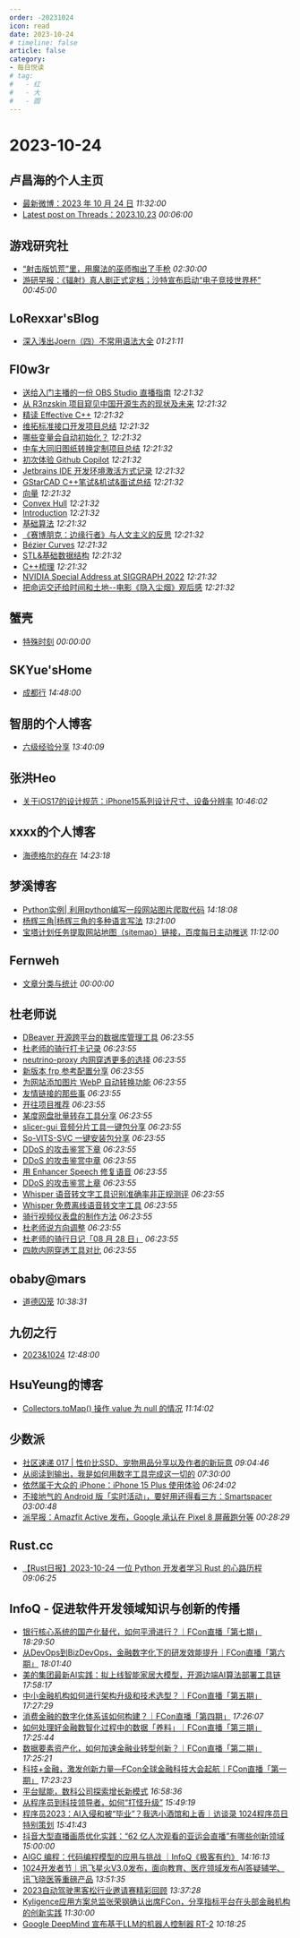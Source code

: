 ```yaml
---
order: -20231024
icon: read
date: 2023-10-24
# timeline: false
article: false
category:
- 每日悦读
# tag:
#   - 红
#   - 大
#   - 圆
---
```


# 2023-10-24 
## 卢昌海的个人主页<span></span>
* [最新微博：2023 年 10 月 24 日](https://www.changhai.org/articles/miscellaneous/blog/202310.php#latest) *11:32:00* 
* [Latest post on Threads：2023.10.23](https://www.changhai.org/articles/miscellaneous/eblog/202308.php#latest) *00:06:00* 
## 游戏研究社<span></span>
* [“射击版饥荒”里，用魔法的巫师掏出了手枪](https://www.yystv.cn/p/11275) *02:30:00* 
* [游研早报：《辐射》真人剧正式定档；沙特宣布启动“电子竞技世界杯”](https://www.yystv.cn/p/11274) *00:45:00* 
## LoRexxar'sBlog<span></span>
* [深入浅出Joern（四）不常用语法大全](https://lorexxar.cn/2023/10/20/joern4/) *01:21:11* 
## Fl0w3r<span></span>
* [送给入门主播的一份 OBS Studio 直播指南](https://yousazoe.top/archives/cf9398b.html) *12:21:32* 
* [从 R3nzskin 项目窥见中国开源生态的现状及未来](https://yousazoe.top/archives/7a6d5884.html) *12:21:32* 
* [精读 Effective C++](https://yousazoe.top/archives/f1767e7a.html) *12:21:32* 
* [维拓标准接口开发项目总结](https://yousazoe.top/archives/4bc24537.html) *12:21:32* 
* [哪些变量会自动初始化？](https://yousazoe.top/archives/62e0ea85.html) *12:21:32* 
* [中车大同旧图纸转换定制项目总结](https://yousazoe.top/archives/7671ec9e.html) *12:21:32* 
* [初次体验 Github Copilot](https://yousazoe.top/archives/ff967b76.html) *12:21:32* 
* [Jetbrains IDE 开发环境激活方式记录](https://yousazoe.top/archives/a906a6fe.html) *12:21:32* 
* [GStarCAD C++笔试&机试&面试总结](https://yousazoe.top/archives/2fcb9e48.html) *12:21:32* 
* [向量](https://yousazoe.top/archives/8c47f151.html) *12:21:32* 
* [Convex Hull](https://yousazoe.top/archives/84b74385.html) *12:21:32* 
* [Introduction](https://yousazoe.top/archives/ed328fdc.html) *12:21:32* 
* [基础算法](https://yousazoe.top/archives/ce5da845.html) *12:21:32* 
* [《赛博朋克：边缘行者》与人文主义的反思](https://yousazoe.top/archives/dff9eab3.html) *12:21:32* 
* [Bézier Curves](https://yousazoe.top/archives/ca6f86db.html) *12:21:32* 
* [STL&基础数据结构](https://yousazoe.top/archives/558bb9a.html) *12:21:32* 
* [C++梳理](https://yousazoe.top/archives/74ba873d.html) *12:21:32* 
* [NVIDIA Special Address at SIGGRAPH 2022](https://yousazoe.top/archives/5bc35f45.html) *12:21:32* 
* [把命运交还给时间和土地--电影《隐入尘烟》观后感](https://yousazoe.top/archives/7d09866f.html) *12:21:32* 
## 蟹壳<span></span>
* [特殊时刻](https://shellc.cn/2023/10/24/%E7%89%B9%E6%AE%8A%E6%97%B6%E5%88%BB.html) *00:00:00* 
## SKYue'sHome<span></span>
* [成都行](https://www.skyue.com/23102422.html) *14:48:00* 
## 智朋的个人博客<span></span>
* [六级经验分享](https://coffeelize.top/posts/20231023144324.html) *13:40:09* 
## 张洪Heo<span></span>
* [关于iOS17的设计规范：iPhone15系列设计尺寸、设备分辨率](https://blog.zhheo.com/p/c85bf44b.html) *10:46:02* 
## xxxx的个人博客<span></span>
* [海德格尔的存在](https://windsong.top/%E6%B5%B7%E5%BE%B7%E6%A0%BC%E5%B0%94%E7%9A%84%E5%AD%98%E5%9C%A8/) *14:23:18* 
## 梦溪博客<span></span>
* [Python实例| 利用python编写一段网站图片爬取代码](https://www.cyrilstudio.top/archives/20/) *14:18:08* 
* [杨辉三角|杨辉三角的多种语言写法](https://www.cyrilstudio.top/archives/19/) *13:21:00* 
* [宝塔计划任务提取网站地图（sitemap）链接，百度每日主动推送](https://www.cyrilstudio.top/archives/18/) *11:12:00* 
## Fernweh<span></span>
* [文章分类与统计](https://blog.wohin.me/post-categories/) *00:00:00* 
## 杜老师说<span></span>
* [DBeaver 开源跨平台的数据库管理工具](https://dusays.com/639/) *06:23:55* 
* [杜老师的骑行打卡记录](https://dusays.com/638/) *06:23:55* 
* [neutrino-proxy 内网穿透更多的选择](https://dusays.com/637/) *06:23:55* 
* [新版本 frp 参考配置分享](https://dusays.com/636/) *06:23:55* 
* [为网站添加图片 WebP 自动转换功能](https://dusays.com/635/) *06:23:55* 
* [友情链接的那些事](https://dusays.com/634/) *06:23:55* 
* [开往项目推荐](https://dusays.com/633/) *06:23:55* 
* [某度网盘批量转存工具分享](https://dusays.com/632/) *06:23:55* 
* [slicer-gui 音频分片工具一键包分享](https://dusays.com/631/) *06:23:55* 
* [So-VITS-SVC 一键安装包分享](https://dusays.com/630/) *06:23:55* 
* [DDoS 的攻击鉴赏下章](https://dusays.com/629/) *06:23:55* 
* [DDoS 的攻击鉴赏中章](https://dusays.com/628/) *06:23:55* 
* [用 Enhancer Speech 修复语音](https://dusays.com/627/) *06:23:55* 
* [DDoS 的攻击鉴赏上章](https://dusays.com/626/) *06:23:55* 
* [Whisper 语音转文字工具识别准确率非正规测评](https://dusays.com/625/) *06:23:55* 
* [Whisper 免费离线语音转文字工具](https://dusays.com/624/) *06:23:55* 
* [骑行视频仪表盘的制作方法](https://dusays.com/623/) *06:23:55* 
* [杜老师说方向调整](https://dusays.com/622/) *06:23:55* 
* [杜老师的骑行日记「08 月 28 日」](https://dusays.com/621/) *06:23:55* 
* [四款内网穿透工具对比](https://dusays.com/620/) *06:23:55* 
## obaby@mars<span></span>
* [道德囚笼](https://h4ck.org.cn/2023/10/%e9%81%93%e5%be%b7%e5%9b%9a%e7%ac%bc/) *10:38:31* 
## 九仞之行<span></span>
* [2023&1024](https://styunlen.cn/archives/post-1645.html) *12:48:00* 
## HsuYeung的博客<span></span>
* [Collectors.toMap() 操作 value 为 null 的情况](https://www.hsuyeung.com/article/collectors-tomap-value-isnull) *11:14:02* 
## 少数派<span></span>
* [社区速递 017 | 性价比SSD、宠物用品分享以及作者的新玩意](https://sspai.com/post/83832) *09:04:46* 
* [从阅读到输出，我是如何用数字工具完成这一切的](https://sspai.com/post/83467) *07:30:00* 
* [依然属于大众的 iPhone：iPhone 15 Plus 使用体验](https://sspai.com/post/83786) *06:24:02* 
* [不接地气的 Android 版「实时活动」，要好用还得看三方：Smartspacer](https://sspai.com/post/83754) *03:00:48* 
* [派早报：Amazfit Active 发布，Google 承认在 Pixel 8 屏蔽跑分等](https://sspai.com/post/83813) *00:28:29* 
## Rust.cc<span></span>
* [【Rust日报】2023-10-24 一位 Python 开发者学习 Rust 的心路历程](https://rustcc.cn/article?id=881a6bdf-fd3f-4481-8214-91c02a6363e0) *09:06:25* 
## InfoQ - 促进软件开发领域知识与创新的传播<span></span>
* [银行核心系统的国产化替代，如何平滑进行？｜FCon直播「第七期」](https://www.infoq.cn/video/DRpuIFZ0OKmgPXSD27ol?utm_source=rss&utm_medium=article) *18:29:50* 
* [从DevOps到BizDevOps，金融数字化下的研发效能提升｜FCon直播「第六期」](https://www.infoq.cn/video/qcF2N5t7RzkFQKUoTuLL?utm_source=rss&utm_medium=article) *18:01:40* 
* [美的集团最新AI实践：拟上线智能家居大模型，开源边端AI算法部署工具链](https://www.infoq.cn/article/Wf6i3OKzeTZCjNfoPlQK?utm_source=rss&utm_medium=article) *17:58:17* 
* [中小金融机构如何进行架构升级和技术选型？｜FCon直播「第五期」](https://www.infoq.cn/video/5D5eaeADSzf4jmWKtg2q?utm_source=rss&utm_medium=article) *17:27:29* 
* [消费金融的数字化体系该如何构建？｜FCon直播「第四期」](https://www.infoq.cn/video/Au9ZFqrHv7KDfkwsVL89?utm_source=rss&utm_medium=article) *17:26:07* 
* [如何处理好金融数智化过程中的数据「养料」｜FCon直播「第三期」](https://www.infoq.cn/video/0XCWFQg9WKC4eVYPyz5U?utm_source=rss&utm_medium=article) *17:25:44* 
* [数据要素资产化，如何加速金融业转型创新？｜FCon直播「第二期」](https://www.infoq.cn/video/VpoR7QLsccQPWaxWsHyi?utm_source=rss&utm_medium=article) *17:25:21* 
* [科技+金融，激发创新力量—FCon全球金融科技大会起航｜FCon直播「第一期」](https://www.infoq.cn/video/edwMhXzaguFtqV8XBycw?utm_source=rss&utm_medium=article) *17:23:23* 
* [平台赋能，数科公司探索增长新模式](https://www.infoq.cn/article/ljmEBsQq48KKBxisyO9O?utm_source=rss&utm_medium=article) *16:58:36* 
* [从程序员到科技领导者，如何“打怪升级”](https://www.infoq.cn/article/vHWjuaI4FLJgg9DyKE7p?utm_source=rss&utm_medium=article) *15:49:19* 
* [程序员2023：AI入侵和被“毕业”？我选小酒馆和上香｜访谈录 1024程序员日特别策划](https://www.infoq.cn/video/igLvz42RLa4o4DgVUKc9?utm_source=rss&utm_medium=article) *15:41:43* 
* [抖音大型直播画质优化实践：“62 亿人次观看的亚运会直播”有哪些创新领域](https://www.infoq.cn/article/KAMXm0aelsVTRhy9qNBB?utm_source=rss&utm_medium=article) *15:00:00* 
* [AIGC 编程：代码编程模型的应用与挑战 ｜InfoQ《极客有约》](https://www.infoq.cn/video/Wu1iSPABRu9NTVRrrywi?utm_source=rss&utm_medium=article) *14:16:13* 
* [1024开发者节｜讯飞星火V3.0发布，面向教育、医疗领域发布AI答疑辅学、讯飞晓医等重磅产品](https://www.infoq.cn/article/bfGTJtakc4lAr3H1Gz6l?utm_source=rss&utm_medium=article) *13:51:35* 
* [2023自动驾驶黑客松行业邀请赛精彩回顾](https://www.infoq.cn/video/RkVJcTFCB8VobwE800J9?utm_source=rss&utm_medium=article) *13:37:28* 
* [Kyligence应用方案总监张荣钢确认出席FCon，分享指标平台在头部金融机构的创新实践](https://www.infoq.cn/article/ipZ48ot7amdCGp6RZmqv?utm_source=rss&utm_medium=article) *11:30:00* 
* [Google DeepMind 宣布基于LLM的机器人控制器 RT-2](https://www.infoq.cn/article/euXpcb8cpRJHLJSaxZaE?utm_source=rss&utm_medium=article) *10:18:25* 

